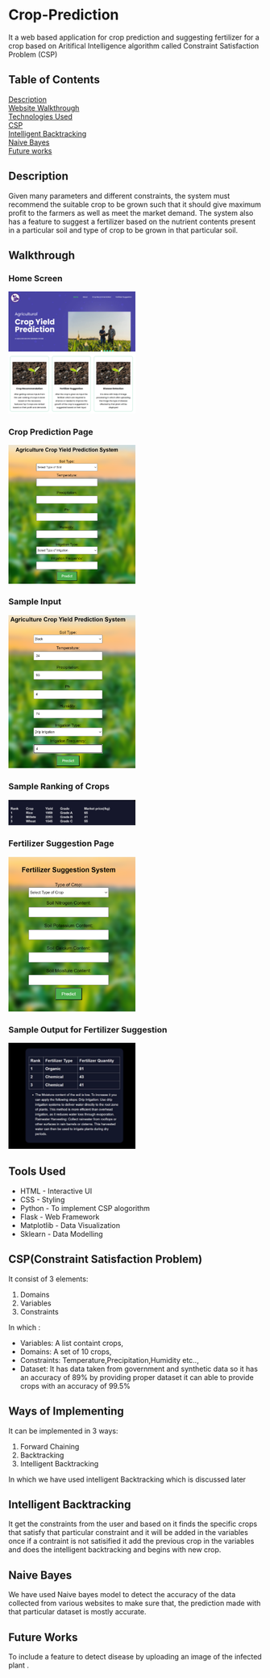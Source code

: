 # Crop-Prediction
It a web based application for crop prediction and suggesting fertilizer for a crop  based on Aritifical Intelligence algorithm called Constraint Satisfaction Problem (CSP) 

## Table of Contents
[Description](#description)  
[Website Walkthrough](#walkthrough)  
[Technologies Used](#tu)  
[CSP](#csp)  
[Intelligent Backtracking](#ib)  
[Naive Bayes](#nb)  
[Future works](#fw)  

<a id="description"></a>
## Description
Given many parameters and different constraints, the system must recommend the suitable crop to be grown such that it should give maximum profit to the farmers as well as meet the market demand.
The system also has a feature to suggest a fertilizer based on the  nutrient contents present in a particular soil and type of crop to be grown in that particular soil.

<a id="walkthrough"></a>
## Walkthrough

### Home Screen
<img src="/static/output/Screenshot 2023-11-19 213414.png" width=50%>

<img src="/static/output/Screenshot 2023-11-19 213451.png" width =50%>

### Crop Prediction Page
<img src="/static/output/Screenshot 2023-11-19 213625.png" width=50%>

### Sample Input
<img src="/static/output/Screenshot 2023-11-19 214806.png" width=50%>

### Sample Ranking of Crops
<img src="/static/output/Screenshot 2023-11-19 213805.png" width=50%>

### Fertilizer Suggestion Page
<img src="/static/output/Screenshot 2023-11-19 214307.png" width=50%>

### Sample Output for Fertilizer Suggestion
<img src="/static/output/Screenshot 2023-12-14 192409.png" width=50%>

<a id="tu"></a>
## Tools Used
* HTML   -  Interactive UI
* CSS    -  Styling
* Python - To implement CSP alogorithm
* Flask  - Web Framework
* Matplotlib - Data Visualization
* Sklearn  - Data Modelling
<a id="csp"></a>
## CSP(Constraint Satisfaction Problem)
It consist of 3 elements:
  1) Domains
  2) Variables
  3) Constraints

In which :
* Variables: A list containt crops,
* Domains: A set of 10 crops,
* Constraints: Temperature,Precipitation,Humidity etc..,
* Dataset: It has  data taken from government and synthetic data so it has an accuracy of 89% by providing proper dataset it can able to provide crops with an accuracy of 99.5%

## Ways of Implementing
It can be implemented in 3 ways:
  1) Forward Chaining
  2) Backtracking
  3) Intelligent Backtracking
  
In which we have used intelligent Backtracking which is discussed later
<a id="ib"></a>
## Intelligent Backtracking
It get the constraints from the user and based on it finds the specific crops that satisfy that particular constraint and it will be added in the variables once if a contraint is not satisified it add the previous crop in the variables and does the intelligent backtracking and begins with new crop.

<a id="nb"></a>
## Naive Bayes
We have used Naive bayes model to detect the accuracy of the data collected from various websites to make sure that, the prediction made with that particular dataset  is mostly accurate.

<a id="fw"></a>
## Future Works
To include a feature to detect disease by uploading an image of the infected plant .

